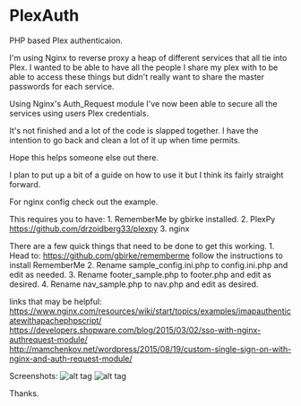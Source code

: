 # PlexAuth
PHP based Plex authenticaion.

I'm using Nginx to reverse proxy a heap of different services that all tie into Plex.
I wanted to be able to have all the people I share my plex with to be able to access these things but didn't really want to share the master passwords for each service.

Using Nginx's Auth_Request module I've now been able to secure all the services using users Plex credentials.

It's not finished and a lot of the code is slapped together. I have the intention to go back and clean a lot of it up when time permits.

Hope this helps someone else out there.

I plan to put up a bit of a guide on how to use it but I think its fairly straight forward.

For nginx config check out the example.

This requires you to have:
	1. RememberMe by gbirke installed.
	2. PlexPy https://github.com/drzoidberg33/plexpy
	3. nginx

There are a few quick things that need to be done to get this working.
	1. Head to: https://github.com/gbirke/rememberme follow the instructions to install RememberMe
	2. Rename sample_config.ini.php to config.ini.php and edit as needed.
	3. Rename footer_sample.php to footer.php and edit as desired.
	4. Rename nav_sample.php to nav.php and edit as desired.
	
links that may be helpful:
https://www.nginx.com/resources/wiki/start/topics/examples/imapauthenticatewithapachephpscript/
https://developers.shopware.com/blog/2015/03/02/sso-with-nginx-authrequest-module/
http://mamchenkov.net/wordpress/2015/08/19/custom-single-sign-on-with-nginx-and-auth-request-module/


Screenshots:
![alt tag](https://raw.githubusercontent.com/hjone72/PlexAuth/master/screenshots/sign-in.JPG)
![alt tag](https://raw.githubusercontent.com/hjone72/PlexAuth/master/screenshots/signed-in.JPG)

Thanks.
